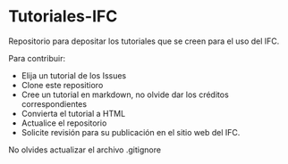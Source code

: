 # Tutoriales-IFC

Repositorio para depositar los tutoriales que se creen para el uso del IFC.

Para contribuir:
  - Elija un tutorial de los Issues
  - Clone este repositioro
  - Cree un tutorial en markdown, no olvide dar los créditos correspondientes
  - Convierta el tutorial a HTML
  - Actualice el repositorio 
  - Solicite revisión para su publicación en el sitio web del IFC. 

No olvides actualizar el archivo .gitignore
